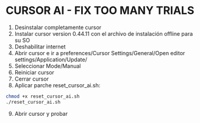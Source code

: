 # CURSOR AI - FIX TOO MANY TRIALS

1. Desinstalar completamente cursor
1. Instalar cursor version 0.44.11 con el archivo de instalación offline para su SO
2. Deshabilitar internet
3. Abrir cursor e ir a preferences/Cursor Settings/General/Open editor settings/Application/Update/
4. Seleccionar Mode/Manual
5. Reiniciar cursor
6. Cerrar cursor
8. Aplicar parche reset_cursor_ai.sh:
```bash
chmod +x reset_cursor_ai.sh
./reset_cursor_ai.sh
```
9. Abrir cursor y probar
